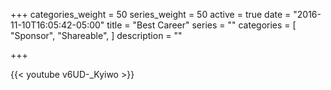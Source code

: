 +++
categories_weight = 50
series_weight = 50
active = true
date = "2016-11-10T16:05:42-05:00"
title = "Best Career"
series = ""
categories = [
  "Sponsor",
  "Shareable", 
]
description = ""

+++

{{< youtube v6UD-_Kyiwo >}}
